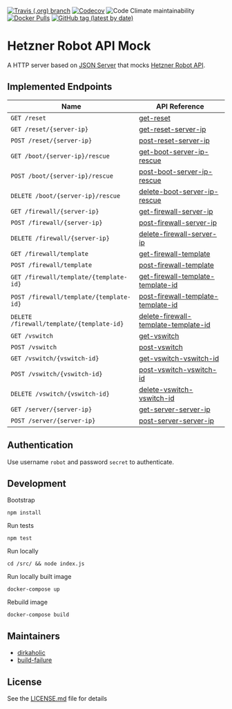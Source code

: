 [![Travis (.org) branch](https://img.shields.io/travis/nl2go/hetzner-robot-api-mock/master)](https://travis-ci.org/nl2go/hetzner-robot-api-mock)
[![Codecov](https://img.shields.io/codecov/c/github/nl2go/hetzner-robot-api-mock)](https://codecov.io/gh/nl2go/hetzner-robot-api-mock)
![Code Climate maintainability](https://img.shields.io/codeclimate/maintainability/nl2go/hetzner-robot-api-mock)
[![Docker Pulls](https://img.shields.io/docker/pulls/nl2go/hetzner-robot-api-mock)](https://hub.docker.com/r/nl2go/hetzner-robot-api-mock)
[![GitHub tag (latest by date)](https://img.shields.io/github/v/tag/nl2go/hetzner-robot-api-mock)](https://hub.docker.com/repository/docker/nl2go/hetzner-robot-api-mock/tags?page=1)

# Hetzner Robot API Mock

A HTTP server based on [JSON Server](https://github.com/typicode/json-server) that mocks [Hetzner Robot API](https://robot.your-server.de/doc/webservice/en.html).

## Implemented Endpoints

| Name | API Reference |
|------|------|
| `GET /reset` | [get-reset](https://robot.your-server.de/doc/webservice/de.html#reset) |
| `GET /reset/{server-ip}` | [get-reset-server-ip](https://robot.your-server.de/doc/webservice/de.html#get-reset-server-ip) |
| `POST /reset/{server-ip}` | [post-reset-server-ip](https://robot.your-server.de/doc/webservice/de.html#post-reset-server-ip) |
| `GET /boot/{server-ip}/rescue` | [get-boot-server-ip-rescue](https://robot.your-server.de/doc/webservice/de.html#get-boot-server-ip-rescue) |
| `POST /boot/{server-ip}/rescue` | [post-boot-server-ip-rescue](https://robot.your-server.de/doc/webservice/de.html#post-boot-server-ip-rescue) |
| `DELETE /boot/{server-ip}/rescue` | [delete-boot-server-ip-rescue](https://robot.your-server.de/doc/webservice/de.html#delete-boot-server-ip-rescue) |
| `GET /firewall/{server-ip}` | [get-firewall-server-ip](https://robot.your-server.de/doc/webservice/de.html#get-firewall-server-ip) |
| `POST /firewall/{server-ip}` | [post-firewall-server-ip](https://robot.your-server.de/doc/webservice/de.html#post-firewall-server-ip) |
| `DELETE /firewall/{server-ip}` | [delete-firewall-server-ip](https://robot.your-server.de/doc/webservice/de.html#delete-firewall-server-ip) |
| `GET /firewall/template` | [get-firewall-template](https://robot.your-server.de/doc/webservice/de.html#get-firewall-template) |
| `POST /firewall/template` | [post-firewall-template](https://robot.your-server.de/doc/webservice/de.html#post-firewall-template) |
| `GET /firewall/template/{template-id}` | [get-firewall-template-template-id](https://robot.your-server.de/doc/webservice/de.html#get-firewall-template-template-id) |
| `POST /firewall/template/{template-id}` | [post-firewall-template-template-id](https://robot.your-server.de/doc/webservice/de.html#post-firewall-template-template-id) |
| `DELETE /firewall/template/{template-id}` | [delete-firewall-template-template-id](https://robot.your-server.de/doc/webservice/de.html#delete-firewall-template-template-id) |
| `GET /vswitch` | [get-vswitch](https://robot.your-server.de/doc/webservice/de.html#get-vswitch) |
| `POST /vswitch` | [post-vswitch](https://robot.your-server.de/doc/webservice/de.html#post-vswitch) |
| `GET /vswitch/{vswitch-id}` | [get-vswitch-vswitch-id](https://robot.your-server.de/doc/webservice/de.html#get-vswitch-vswitch-id) |
| `POST /vswitch/{vswitch-id}` | [post-vswitch-vswitch-id](https://robot.your-server.de/doc/webservice/de.html#post-vswitch-vswitch-id) |
| `DELETE /vswitch/{vswitch-id}` | [delete-vswitch-vswitch-id](https://robot.your-server.de/doc/webservice/de.html#delete-vswitch-vswitch-id) |
| `GET /server/{server-ip}` | [get-server-server-ip](https://robot.your-server.de/doc/webservice/de.html#get-server-server-ip) |
| `POST /server/{server-ip}` | [post-server-server-ip](https://robot.your-server.de/doc/webservice/de.html#post-server-server-ip) |


## Authentication

Use username `robot` and password `secret` to authenticate.

## Development

Bootstrap

    npm install
    
Run tests
    
    npm test
    
Run locally

    cd /src/ && node index.js

Run locally built image

    docker-compose up

Rebuild image

    docker-compose build

## Maintainers

- [dirkaholic](https://github.com/dirkaholic)
- [build-failure](https://github.com/build-failure)

## License

See the [LICENSE.md](LICENSE.md) file for details
